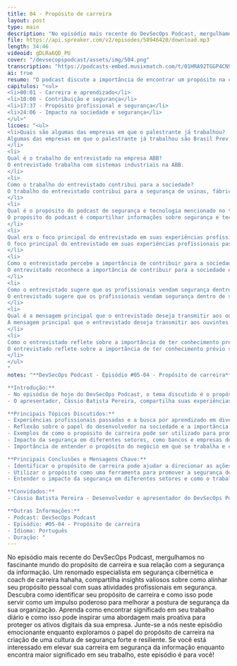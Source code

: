 ```yaml
---
title: 04 - Propósito de carreira
layout: post
type: main
description: "No episódio mais recente do DevSecOps Podcast, mergulhamos no fascinante mundo do propósito de carreira e sua relação com a segurança da informação. Um renomado especialista em segurança cibernética e coach de carreira hahaha, compartilha insights valiosos sobre como alinhar seu propósito pessoal com suas atividades profissionais em segurança. Descubra como identificar seu propósito de carreira e como isso pode servir como um impulso poderoso para melhorar a postura de segurança da sua organização. Aprenda como encontrar significado em seu trabalho diário e como isso pode inspirar uma abordagem mais proativa para proteger os ativos digitais da sua empresa. Junte-se a nós neste episódio emocionante enquanto exploramos o papel do propósito de carreira na criação de uma cultura de segurança forte e resiliente. Se você está interessado em elevar sua carreira em segurança da informação enquanto encontra maior significado em seu trabalho, este episódio é para você!"
file: https://api.spreaker.com/v2/episodes/58946420/download.mp3
length: 34:46
videoid: gDLRa6QD_PU
cover: "/devsecopspodcast/assets/img/504.png"
transcription: "https://podcasts-embed.musixmatch.com/t/01HRA92TGGP4CN9262V24FKJQN.srt"
ai: true
resumo: "O podcast discute a importância de encontrar um propósito na carreira, além de apenas ganhar dinheiro e aprender. O palestrante, Cássio Batista Pereira, compartilha sua experiência em diversas empresas e como percebeu a importância de contribuir para a sociedade através do seu trabalho como desenvolvedor. Ele destaca a importância de vender segurança dentro da empresa, protegendo a sociedade e garantindo a qualidade dos produtos e serviços oferecidos. Cássio enfatiza a necessidade de entender o propósito do negócio em que se trabalha e como isso pode impactar positivamente a sociedade. Ele encoraja os profissionais a identificarem seu papel na proteção da empresa e a contribuírem para um ambiente mais seguro. A mensagem principal é entender o propósito do trabalho e utilizá-lo como uma forma de vender segurança dentro da empresa, visando o bem-estar da sociedade"
capitulos: "<ul>
<li>00:01 - Carreira e aprendizado</li>
<li>10:00 - Contribuição e segurança</li>
<li>17:37 - Propósito profissional e segurança</li>
<li>24:06 - Impacto na sociedade e segurança</li>
</ul>"
licoes: "<ul>
<li>Quais são algumas das empresas em que o palestrante já trabalhou?
Algumas das empresas em que o palestrante já trabalhou são Brasil Prev, Banco Mercedes Benz, CVC, Serasa, Anhanguera, entre outras.
</li>
<li>
Qual é o trabalho do entrevistado na empresa ABB?
O entrevistado trabalha com sistemas industriais na ABB.
</li>
<li>
Como o trabalho do entrevistado contribui para a sociedade?
O trabalho do entrevistado contribui para a segurança de usinas, fábricas e sistemas críticos, garantindo o funcionamento adequado e protegendo contra invasões.
</li>
<li>
Qual é o propósito do podcast de segurança e tecnologia mencionado no texto?
O propósito do podcast é compartilhar informações sobre segurança e tecnologia, ajudando os ouvintes a entender como vender segurança e ficar mais tranquilos nesse aspecto.
</li>
<li>
Qual era o foco principal do entrevistado em suas experiências profissionais passadas?
O foco principal do entrevistado em suas experiências profissionais passadas era aprender e ganhar dinheiro, sem necessariamente ter um propósito social como motivador principal.
</li>
<li>
Como o entrevistado percebe a importância de contribuir para a sociedade em seu trabalho?
O entrevistado reconhece a importância de contribuir para a sociedade em seu trabalho, mencionando exemplos como trabalhar em uma empresa de proteção de crédito e a responsabilidade de garantir a segurança dos sistemas para proteger os clientes.
</li>
<li>
Como o entrevistado sugere que os profissionais vendam segurança dentro de suas empresas?
O entrevistado sugere que os profissionais vendam segurança dentro de suas empresas ao relacionar o propósito do trabalho com a proteção da sociedade, destacando a importância de investir em segurança para evitar possíveis impactos negativos.
</li>
<li>
Qual é a mensagem principal que o entrevistado deseja transmitir aos ouvintes?
A mensagem principal que o entrevistado deseja transmitir aos ouvintes é a importância de entender o propósito do trabalho e utilizá-lo como meio para promover a segurança, tanto dentro da empresa quanto para a sociedade em geral.
</li>
<li>
Como o entrevistado reflete sobre a importância de ter conhecimento prévio sobre o propósito do trabalho?
O entrevistado reflete sobre a importância de ter conhecimento prévio sobre o propósito do trabalho, mencionando que, se tivesse essa compreensão anteriormente, talvez não teria passado por tantas experiências profissionais sem um propósito claro.
</li>
</ul>
"
notes: "**DevSecOps Podcast - Episódio #05-04 - Propósito de carreira**

**Introdução:**
- No episódio de hoje do DevSecOps Podcast, o tema discutido é o propósito de carreira e como ele pode influenciar a segurança e proteção da sociedade.
- O apresentador, Cássio Batista Pereira, compartilha suas experiências profissionais e reflete sobre a importância de ter um propósito além de ganhar dinheiro e aprender.

**Principais Tópicos Discutidos:**
- Experiências profissionais passadas e a busca por aprendizado em diversas empresas.
- Reflexão sobre o papel do desenvolvedor na sociedade e a importância de contribuir para um ambiente mais seguro.
- Exemplos de como o propósito de carreira pode ser utilizado para promover a segurança dentro das empresas.
- Impacto da segurança em diferentes setores, como bancos e empresas de delivery.
- Importância de entender o propósito do negócio em que se trabalha e como isso pode influenciar a abordagem em relação à segurança.

**Principais Conclusões e Mensagens Chave:**
- Identificar o propósito de carreira pode ajudar a direcionar as ações profissionais para contribuir para uma sociedade mais segura.
- Utilizar o propósito como uma ferramenta para promover a segurança dentro das empresas e conscientizar sobre a importância desse aspecto.
- Entender o impacto da segurança em diferentes setores e como o trabalho de um desenvolvedor pode influenciar diretamente a proteção da sociedade.

**Convidados:**
- Cássio Batista Pereira - Desenvolvedor e apresentador do DevSecOps Podcast.

**Outras Informações:**
- Podcast: DevSecOps Podcast
- Episódio: #05-04 - Propósito de carreira
- Idioma: Português
- Duração: "
---
```


No episódio mais recente do DevSecOps Podcast, mergulhamos no fascinante mundo do propósito de carreira e sua relação com a segurança da informação. Um renomado especialista em segurança cibernética e coach de carreira hahaha, compartilha insights valiosos sobre como alinhar seu propósito pessoal com suas atividades profissionais em segurança. Descubra como identificar seu propósito de carreira e como isso pode servir como um impulso poderoso para melhorar a postura de segurança da sua organização. Aprenda como encontrar significado em seu trabalho diário e como isso pode inspirar uma abordagem mais proativa para proteger os ativos digitais da sua empresa. Junte-se a nós neste episódio emocionante enquanto exploramos o papel do propósito de carreira na criação de uma cultura de segurança forte e resiliente. Se você está interessado em elevar sua carreira em segurança da informação enquanto encontra maior significado em seu trabalho, este episódio é para você!